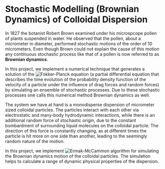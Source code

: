 # Stochastic Modelling (Brownian Dynamics) of Colloidal Dispersion

In 1827 the botanist Robert Brown examined under his microspcope pollen of plants suspended in water. He observed that the pollen, about a micrometer in diameter, performed stochastic motions of the order of 10 micrometers. Even though Brown could not explain the cause of this motion any continuous stochastic process like that of a pollen is now referred to as **Brownian dynamics**.

In this project, we implement a numerical technique that generates a solution of the ![Fokker-Planck equation](https://en.wikipedia.org/wiki/Fokker%E2%80%93Planck_equation) (a partial differential equation that describes the time evolution of the probability density function of the velocity of a particle under the influence of drag forces and random forces) by simulating an ensemble of stochastic processes. Due to these stochastic processes one calls this numerical method Brownian dynamics as well.

The system we have at hand is a monodisperse dispersion of micrometer sized colloidal particles. The particles interact with each other via electrostatic and many-body hydrodynamic interactions, while there is an additional random force of stochastic origin, due to the constant bombardment of surrounding liquid molecules on the colloidal particle. The direction of this force is constantly changing, as at different times the particle is hit more on one side than another, leading to the seemingly random nature of the motion. 

In this project, we implement ![Ermak-McCammon algorithm](https://aip.scitation.org/doi/10.1063/1.436761) for simulating the Brownian dynamics motion of the colloidal particles. The simulation helps to calculate a range of dynamic physical properties of the dispersion.
